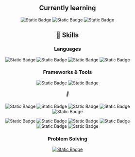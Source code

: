 <div align=center>
  
  ## Currently learning
  
  ![Static Badge](https://img.shields.io/badge/Java-111111?style=flat-square&labelColor=%235382a1&color=%235382a1)
  ![Static Badge](https://img.shields.io/badge/Kotlin-111111?style=flat-square&logo=kotlin&logoColor=white&labelColor=%237F52FF&color=%237F52FF)
  ![Static Badge](https://img.shields.io/badge/Android-111111?style=flat-square&logo=android&logoColor=white&labelColor=%2334A853&color=%2334A853)
  
  ## 🌳 Skills
  
  ### Languages
  
  ![Static Badge](https://img.shields.io/badge/C-111111?style=flat-square&logo=c&logoColor=white&labelColor=%23A8B9CC&color=%23A8B9CC)
  ![Static Badge](https://img.shields.io/badge/C++-111111?style=flat-square&logo=c%2B%2B&logoColor=white&labelColor=%2300599C&color=%2300599C)
  ![Static Badge](https://img.shields.io/badge/Python-111111?style=flat-square&logo=python&logoColor=white&labelColor=%233776AB&color=%233776AB)
  ![Static Badge](https://img.shields.io/badge/Dart-111111?style=flat-square&logo=dart&logoColor=white&labelColor=%230175C2&color=%230175C2)
  
  ### Frameworks & Tools
  
  ![Static Badge](https://img.shields.io/badge/Flutter-111111?style=flat-square&logo=flutter&logoColor=white&labelColor=%2302569B&color=%2302569B)
  ![Static Badge](https://img.shields.io/badge/Firebase-111111?style=flat-square&logo=firebase&logoColor=white&labelColor=%23DD2C00&color=%23DD2C00)
  
  
  ##### 🌱
  
  ![Static Badge](https://img.shields.io/badge/PyTorch-111111?style=flat-square&logo=PyTorch&logoColor=white&labelColor=%23EE4C2C&color=%23EE4C2C)
  ![Static Badge](https://img.shields.io/badge/Flask-111111?style=flat-square&logo=Flask&logoColor=white&labelColor=%23000000&color=%23000000)
  ![Static Badge](https://img.shields.io/badge/AWS-111111?style=flat-square&logo=amazonwebservices&logoColor=white&labelColor=%23232F3E&color=%23232F3E)
  ![Static Badge](https://img.shields.io/badge/Unity-111111?style=flat-square&logo=unity&logoColor=white&labelColor=%23000000&color=%23000000)
  ![Static Badge](https://img.shields.io/badge/WebGL-111111?style=flat-square&logo=webgl&logoColor=white&labelColor=%23990000&color=%23990000)
  
  ![Static Badge](https://img.shields.io/badge/HTML5-111111?style=flat-square&logo=html5&logoColor=white&labelColor=%23E34F26&color=%23E34F26)
  ![Static Badge](https://img.shields.io/badge/CSS3-111111?style=flat-square&logo=css3&logoColor=white&labelColor=%231572B6&color=%231572B6)
  ![Static Badge](https://img.shields.io/badge/JavaScript-111111?style=flat-square&logo=javascript&logoColor=white&labelColor=%23F7DF1E&color=%23F7DF1E)
  ![Static Badge](https://img.shields.io/badge/Vue.js-111111?style=flat-square&logo=vuedotjs&logoColor=white&labelColor=%234FC08D&color=%234FC08D)
  ![Static Badge](https://img.shields.io/badge/MySQL-111111?style=flat-square&logo=mysql&logoColor=white&labelColor=%234479A1&color=%234479A1)
  ![Static Badge](https://img.shields.io/badge/Hugo-111111?style=flat-square&logo=hugo&logoColor=white&labelColor=%23FF4088&color=%23FF4088)
  
  
  ### Problem Solving
  
  [![Static Badge](https://img.shields.io/badge/solved.ac-Platinum%20IV-platinum?style=flat-square&color=%2327E2A5)](https://solved.ac/profile/rkdbg11752) 
  
</div>
